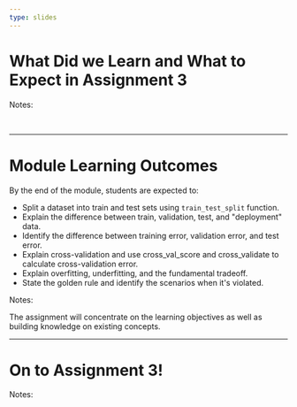 ```yaml
---
type: slides
---
```


# What Did we Learn and What to Expect in Assignment 3

Notes:

<br>

---


# Module Learning Outcomes

By the end of the module, students are expected to:

- Split a dataset into train and test sets using `train_test_split` function.
- Explain the difference between train, validation, test, and "deployment" data.
- Identify the difference between training error, validation error, and test error.
- Explain cross-validation and use cross_val_score and cross_validate to calculate cross-validation error.
- Explain overfitting, underfitting, and the fundamental tradeoff.
- State the golden rule and identify the scenarios when it's violated.



Notes: 

The assignment will concentrate on the learning objectives as well as building knowledge on existing concepts. 

---

# On to Assignment 3!

Notes: 

<br>

